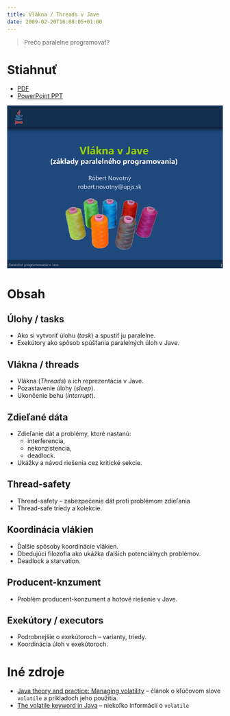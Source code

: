 ```yaml
---
title: Vlákna / Threads v Jave
date: 2009-02-20T16:08:05+01:00
---
```


>  Prečo paralelne programovať? 

Stiahnuť
========

- [PDF](threads-introduction.pdf)
- [PowerPoint PPT](threads-introduction.ppt)

![](first-slide.png)

Obsah
=====

Úlohy / tasks
-------------

- Ako si vytvoriť úlohu (*task*) a spustiť ju paralelne. 
- Exekútory ako spôsob spúšťania paralelných úloh v Jave. 

Vlákna / threads
----------------

- Vlákna (*Threads*) a ich reprezentácia v Jave. 
- Pozastavenie úlohy (*sleep*). 
- Ukončenie behu (*interrupt*). 

Zdieľané dáta
-------------

- Zdieľanie dát a problémy, ktoré nastanú:
  - interferencia, 
  - nekonzistencia, 
  - deadlock. 
- Ukážky a návod riešenia cez kritické sekcie. 

Thread-safety
-------------

- Thread-safety – zabezpečenie dát proti problémom zdieľania
- Thread-safe triedy a kolekcie. 

Koordinácia vlákien
-------------------

- Ďalšie spôsoby koordinácie vlákien. 
- Obedujúci filozofia ako ukážka ďalších potenciálnych problémov. 
- Deadlock a starvation. 

Producent-knzument
------------------

- Problém producent-konzument a hotové riešenie v Jave. 

Exekútory / executors
---------------------

- Podrobnejšie o exekútoroch – varianty, triedy. 
- Koordinácia úloh v exekútoroch.

Iné zdroje
==========

- [Java theory and practice: Managing volatility](http://www.ibm.com/developerworks/java/library/j-jtp06197.html) – článok o kľúčovom slove `volatile` a príkladoch jeho použitia.
- [The volatile keyword in Java](http://www.javamex.com/tutorials/synchronization_volatile.shtml) – niekoľko informácií o `volatile`